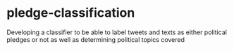# pledge-classification
Developing a classifier to be able to label tweets and texts as either political pledges or not as well as determining political topics covered
